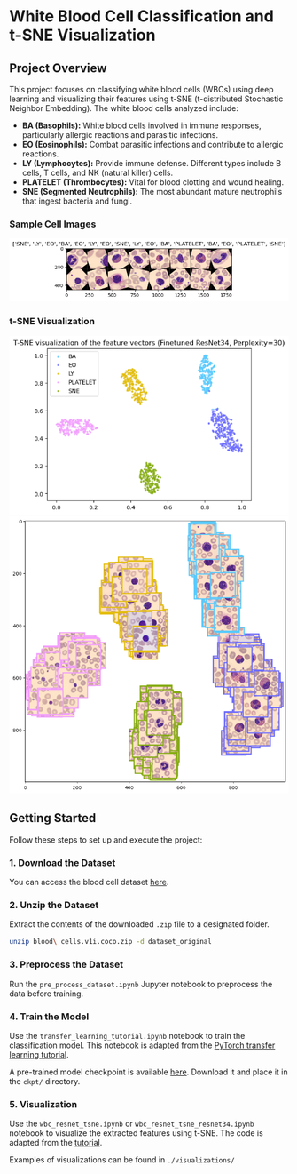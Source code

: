 # White Blood Cell Classification and t-SNE Visualization

## Project Overview
This project focuses on classifying white blood cells (WBCs) using deep learning and visualizing their features using t-SNE (t-distributed Stochastic Neighbor Embedding). The white blood cells analyzed include:

- **BA (Basophils):** White blood cells involved in immune responses, particularly allergic reactions and parasitic infections.
- **EO (Eosinophils):** Combat parasitic infections and contribute to allergic reactions.
- **LY (Lymphocytes):** Provide immune defense. Different types include B cells, T cells, and NK (natural killer) cells.
- **PLATELET (Thrombocytes):** Vital for blood clotting and wound healing.
- **SNE (Segmented Neutrophils):** The most abundant mature neutrophils that ingest bacteria and fungi.

### Sample Cell Images
![Sample Cells](assets/cells.png?raw=true "Example of Different White Blood Cells")

### t-SNE Visualization
![t-SNE Visualization](assets/tsne.png?raw=true "t-SNE Feature Visualization")
![t-SNE Visualization](assets/tsne_fig.png?raw=true "t-SNE Feature Visualization")
## Getting Started
Follow these steps to set up and execute the project:

### 1. Download the Dataset
You can access the blood cell dataset [here](https://universe.roboflow.com/liu-6c2az/blood-cells-uf28o/health).

### 2. Unzip the Dataset
Extract the contents of the downloaded `.zip` file to a designated folder.
```bash
unzip blood\ cells.v1i.coco.zip -d dataset_original
```

### 3. Preprocess the Dataset
Run the `pre_process_dataset.ipynb` Jupyter notebook to preprocess the data before training.

### 4. Train the Model
Use the `transfer_learning_tutorial.ipynb` notebook to train the classification model. This notebook is adapted from the [PyTorch transfer learning tutorial](https://pytorch.org/tutorials/beginner/transfer_learning_tutorial.html).

A pre-trained model checkpoint is available [here](https://github.com/rickywrq/White-Blood-Cell-Classification-and-TSNE-Visualization/releases/download/ckpt/model_wbc_resnet50_v2.pth). Download it and place it in the `ckpt/` directory.

### 5. Visualization
Use the `wbc_resnet_tsne.ipynb` or `wbc_resnet_tsne_resnet34.ipynb` notebook to visualize the extracted features using t-SNE. The code is adapted from the [tutorial](https://learnopencv.com/t-sne-for-feature-visualization/).

Examples of visualizations can be found in `./visualizations/`